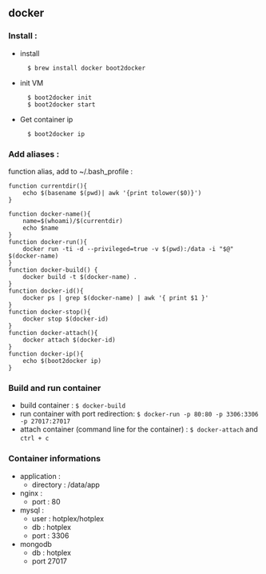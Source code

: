 ## docker

### Install : 

* install

		$ brew install docker boot2docker

* init 	VM

		$ boot2docker init
		$ boot2docker start
	
* Get container ip
		
		$ boot2docker ip	

### Add aliases :
function alias, add to ~/.bash_profile :
				
	function currentdir(){
        echo $(basename $(pwd)| awk '{print tolower($0)}')
	}
	
	function docker-name(){
        name=$(whoami)/$(currentdir)
        echo $name
	}
	function docker-run(){
        docker run -ti -d --privileged=true -v $(pwd):/data -i "$@" $(docker-name)
	}
	function docker-build() {
        docker build -t $(docker-name) .
	}
	function docker-id(){
        docker ps | grep $(docker-name) | awk '{ print $1 }'
	}
	function docker-stop(){
        docker stop $(docker-id)
	}
	function docker-attach(){
        docker attach $(docker-id)
	}
	function docker-ip(){
        echo $(boot2docker ip)
	}

### Build and run container

* build container : `$ docker-build`
* run container with port redirection: `$ docker-run -p 80:80 -p 3306:3306 -p 27017:27017`
* attach container (command line for the container) : `$ docker-attach` and `ctrl + c`

### Container informations
* application :
	* directory : /data/app
* nginx :
	* port : 80
* mysql :
	* user : hotplex/hotplex
	* db : hotplex
	* port : 3306
* mongodb 
	* db : hotplex 
	* port 27017



